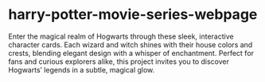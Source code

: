 # harry-potter-movie-series-webpage
Enter the magical realm of Hogwarts through these sleek, interactive character cards. Each wizard and witch shines with their house colors and crests, blending elegant design with a whisper of enchantment. Perfect for fans and curious explorers alike, this project invites you to discover Hogwarts’ legends in a subtle, magical glow.
